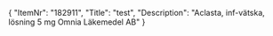 {
  "ItemNr": "182911",
  "Title": "test",
  "Description": "Aclasta, inf-vätska, lösning 5 mg Omnia Läkemedel AB"
}